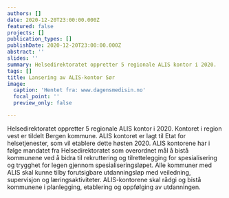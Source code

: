 ```yaml
---
authors: []
date: 2020-12-20T23:00:00.000Z
featured: false
projects: []
publication_types: []
publishDate: 2020-12-20T23:00:00.000Z
abstract: ''
slides: ''
summary: Helsedirektoratet oppretter 5 regionale ALIS kontor i 2020.
tags: []
title: Lansering av ALIS-kontor Sør
image:
  caption: 'Hentet fra: www.dagensmedisin.no'
  focal_point: ''
  preview_only: false

---
```


Helsedirektoratet oppretter 5 regionale ALIS kontor i 2020. Kontoret i region vest er tildelt Bergen kommune. ALIS kontoret er lagt til Etat for helsetjenester, som vil etablere dette høsten 2020. ALIS kontorene har i følge mandatet fra Helsedirektoratet som overordnet mål å bistå kommunene ved å bidra til rekruttering og tilrettelegging for spesialisering og trygghet for legen gjennom spesialiseringsløpet. Alle kommuner med ALIS skal kunne tilby forutsigbare utdanningsløp med veiledning, supervisjon og læringsaktiviteter. ALIS-kontorene skal rådgi og bistå kommunene i planlegging, etablering og oppfølging av utdanningen.
